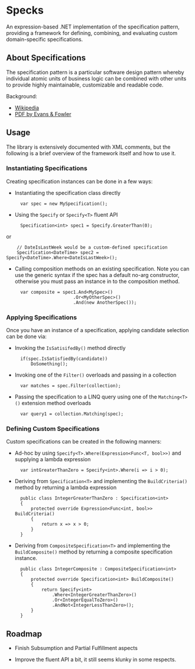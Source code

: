 Specks
======

An expression-based .NET implementation of the specification pattern,
providing a framework for defining, combining, and evaluating custom 
domain-specific specifications.

About Specifications
--------------------

The specification pattern is a particular software design pattern whereby 
individual atomic units of business logic can be combined with other units
to provide highly maintainable, customizable and readable code.

Background:

* [Wikipedia](http://en.wikipedia.org/wiki/Specification_pattern)
* [PDF by Evans & Fowler](http://martinfowler.com/apsupp/spec.pdf)


Usage
-----

The library is extensively documented with XML comments, but the following is
a brief overview of the framework itself and how to use it.

### Instantiating Specifications

Creating specification instances can be done in a few ways:

* Instantiating the specification class directly

        var spec = new MySpecification();

* Using the `Specify` or `Specify<T>` fluent API

        Specification<int> spec1 = Specify.GreaterThan(0);
or

        // DateIsLastWeek would be a custom-defined specification
        Specification<DateTime> spec2 = Specify<DateTime>.Where<DateIsLastWeek>();

* Calling composition methods on an existing specification. Note you can use 
the generic syntax if the spec has a default no-arg constructor, otherwise you 
must pass an instance in to the composition method.

        var composite = spec1.And<MySpec>()
                            .Or<MyOtherSpec>()
                            .And(new AnotherSpec());

### Applying Specifications

Once you have an instance of a specification, applying candidate selection
can be done via:

* Invoking the `IsSatisifedBy()` method directly

        if(spec.IsSatisfiedBy(candidate))
            DoSomething();

* Invoking one of the `Filter()` overloads and passing in a collection

        var matches = spec.Filter(collection);

* Passing the specification to a LINQ query using one of the `Matching<T>()`
extension method overloads

        var query1 = collection.Matching(spec);


### Defining Custom Specifications

Custom specifications can be created in the following manners:

* Ad-hoc by using `Specify<T>.Where(Expression<Func<T, bool>>)` and supplying
a lambda expression

        var intGreaterThanZero = Specify<int>.Where(i => i > 0);

* Deriving from `Specification<T>` and implementing the `BuildCriteria()` method
by returning a lambda expression

        public class IntegerGreaterThanZero : Specification<int>
        {
            protected override Expression<Func<int, bool>> BuildCriteria()
            {
                return x => x > 0;
            }            
        }

* Deriving from `CompositeSpecification<T>` and implementing the `BuildComposite()`
method by returning a composite specification instance.

        public class IntegerComposite : CompositeSpecification<int>
        {
            protected override Specification<int> BuildComposite()
            {
                return Specify<int>
                    .Where<IntegerGreaterThanZero>()
                    .Or<IntegerEqualToZero>()
                    .AndNot<IntegerLessThanZero>();
            }
        }


Roadmap
-------

* Finish Subsumption and Partial Fulfillment aspects

* Improve the fluent API a bit, it still seems klunky in some respects.